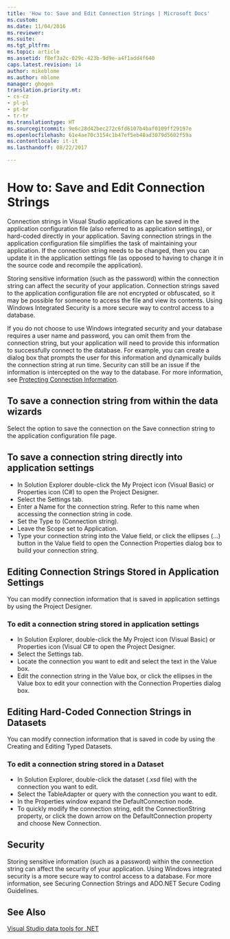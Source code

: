 ```yaml
---
title: 'How to: Save and Edit Connection Strings | Microsoft Docs'
ms.custom: 
ms.date: 11/04/2016
ms.reviewer: 
ms.suite: 
ms.tgt_pltfrm: 
ms.topic: article
ms.assetid: f8ef3a2c-029c-423b-9d9e-a4f1add4f640
caps.latest.revision: 14
author: mikeblome
ms.author: mblome
manager: ghogen
translation.priority.mt:
- cs-cz
- pl-pl
- pt-br
- tr-tr
ms.translationtype: HT
ms.sourcegitcommit: 9e6c28d42bec272c6fd6107b4baf0109ff29197e
ms.openlocfilehash: 61e4ae70c3154c1b47ef5eb48ad3079d5602f59a
ms.contentlocale: it-it
ms.lasthandoff: 08/22/2017

---
```

# <a name="how-to-save-and-edit-connection-strings"></a>How to: Save and Edit Connection Strings
Connection strings in Visual Studio applications can be saved in the application configuration file (also referred to as application settings), or hard-coded directly in your application. Saving connection strings in the application configuration file simplifies the task of maintaining your application. If the connection string needs to be changed, then you can update it in the application settings file (as opposed to having to change it in the source code and recompile the application).

Storing sensitive information (such as the password) within the connection string can affect the security of your application. Connection strings saved to the application configuration file are not encrypted or obfuscated, so it may be possible for someone to access the file and view its contents. Using Windows Integrated Security is a more secure way to control access to a database.

If you do not choose to use Windows integrated security and your database requires a user name and password, you can omit them from the connection string, but your application will need to provide this information to successfully connect to the database. For example, you can create a dialog box that prompts the user for this information and dynamically builds the connection string at run time. Security can still be an issue if the information is intercepted on the way to the database. For more information, see [Protecting Connection Information](https://msdn.microsoft.com/library/89211k9b.aspx).

## <a name="to-save-a-connection-string-from-within-the-data-wizards"></a>To save a connection string from within the data wizards
Select the option to save the connection on the Save connection string to the application configuration file page.

## <a name="to-save-a-connection-string-directly-into-application-settings"></a>To save a connection string directly into application settings
- In Solution Explorer double-click the My Project icon (Visual Basic) or Properties icon (C#) to open the Project Designer.
- Select the Settings tab.
- Enter a Name for the connection string. Refer to this name when accessing the connection string in code.
- Set the Type to (Connection string).
- Leave the Scope set to Application.
- Type your connection string into the Value field, or click the ellipses (...) button in the Value field to open the Connection Properties dialog box to build your connection string.
## <a name="editing-connection-strings-stored-in-application-settings"></a>Editing Connection Strings Stored in Application Settings
You can modify connection information that is saved in application settings by using the Project Designer.
### <a name="to-edit-a-connection-string-stored-in-application-settings"></a>To edit a connection string stored in application settings
- In Solution Explorer, double-click the My Project icon (Visual Basic) or Properties icon (Visual C# to open the Project Designer.
- Select the Settings tab.
- Locate the connection you want to edit and select the text in the Value box.
- Edit the connection string in the Value box, or click the ellipses in the Value box to edit your connection with the Connection Properties dialog box.
## <a name="editing-hard-coded-connection-strings-in-datasets"></a>Editing Hard-Coded Connection Strings in Datasets
You can modify connection information that is saved in code by using the Creating and Editing Typed Datasets.
### <a name="to-edit-a-connection-string-stored-in-a-dataset"></a>To edit a connection string stored in a Dataset
- In Solution Explorer, double-click the dataset (.xsd file) with the connection you want to edit.
- Select the TableAdapter or query with the connection you want to edit.
- In the Properties window expand the DefaultConnection node.
- To quickly modify the connection string, edit the ConnectionString property, or click the down arrow on the DefaultConnection property and choose New Connection.

## <a name="security"></a>Security
Storing sensitive information (such as a password) within the connection string can affect the security of your application. Using Windows integrated security is a more secure way to control access to a database.
For more information, see Securing Connection Strings and ADO.NET Secure Coding Guidelines.
  
## <a name="see-also"></a>See Also  
 [Visual Studio data tools for .NET](../data-tools/visual-studio-data-tools-for-dotnet.md)
